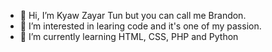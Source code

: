 - 👋 Hi, I’m Kyaw Zayar Tun but you can call me Brandon.
- 👀 I’m interested in learing code and it's one of my passion.
- 🌱 I’m currently learning HTML, CSS, PHP and Python

<!---
BrandonBlkk/BrandonBlkk is a ✨ special ✨ repository because its `README.md` (this file) appears on your GitHub profile.
You can click the Preview link to take a look at your changes.
--->
